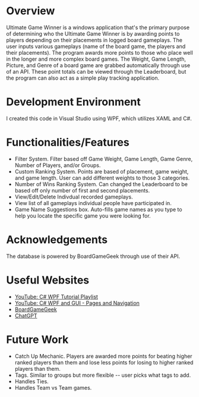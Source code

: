 # Overview

Ultimate Game Winner is a windows application that's the primary purpose of determining who the Ultimate Game Winner is by awarding points to players depending on their placements in logged board gameplays.
The user inputs various gameplays (name of the board game, the players and their placements). The program awards more points to those who place well in the longer and more complex board games.
The Weight, Game Length, Picture, and Genre of a board game are grabbed automatically through use of an API.
These point totals can be viewed through the Leaderboard, but the program can also act as a simple play tracking application.

# Development Environment

I created this code in Visual Studio using WPF, which utilizes XAML and C#.

# Functionalities/Features


- Filter System. Filter based off Game Weight, Game Length, Game Genre, Number of Players, and/or Groups.
- Custom Ranking System. Points are based of placement, game weight, and game length. User can add different weights to those 3 categories.
- Number of Wins Ranking System. Can changed the Leaderboard to be based off only number of first and second placements.
- View/Edit/Delete Indivdual recorded gameplays.
- View list of all gameplays individual people have participated in.
- Game Name Suggestions box. Auto-fills game names as you type to help you locate the specific game you were looking for.

# Acknowledgements

The database is powered by BoardGameGeek through use of their API.

# Useful Websites

- [YouTube: C# WPF Tutorial Playlist](https://www.youtube.com/playlist?list=PLih2KERbY1HHOOJ2C6FOrVXIwg4AZ-hk1)
- [YouTube: C# WPF and GUI - Pages and Navigation](https://www.youtube.com/watch?v=aBh0weP1bmo)
- [BoardGameGeek](https://boardgamegeek.com/)
- [ChatGPT](https://chatgpt.com/)

# Future Work

- Catch Up Mechanic. Players are awarded more points for beating higher ranked players than them and lose less points for losing to higher ranked players than them.
- Tags. Similar to groups but more flexible -- user picks what tags to add.
- Handles Ties.
- Handles Team vs Team games.
